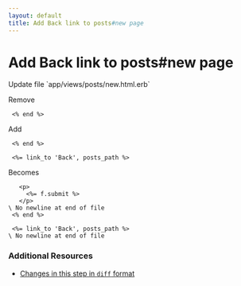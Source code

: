 ```yaml
---
layout: default
title: Add Back link to posts#new page
---
```


<h1 id="main">Add Back link to posts#new page</h1>
Update file `app/views/posts/new.html.erb`

Remove
<pre><code> &lt;% end %&gt;</code></pre>


Add
<pre><code> &lt;% end %&gt;
&nbsp;
 &lt;%= link_to &#39;Back&#39;, posts_path %&gt;</code></pre>


Becomes
<pre><code>   &lt;p&gt;
     &lt;%= f.submit %&gt;
   &lt;/p&gt;
\ No newline at end of file
 &lt;% end %&gt;
&nbsp;
 &lt;%= link_to &#39;Back&#39;, posts_path %&gt;
\ No newline at end of file
</code></pre>



### Additional Resources

* [Changes in this step in `diff` format](https://github.com/stevenhallen/rails_getting_started_bdd/commit/66c7f4b409d72aded3819b44ddee16bc452dde3d)

